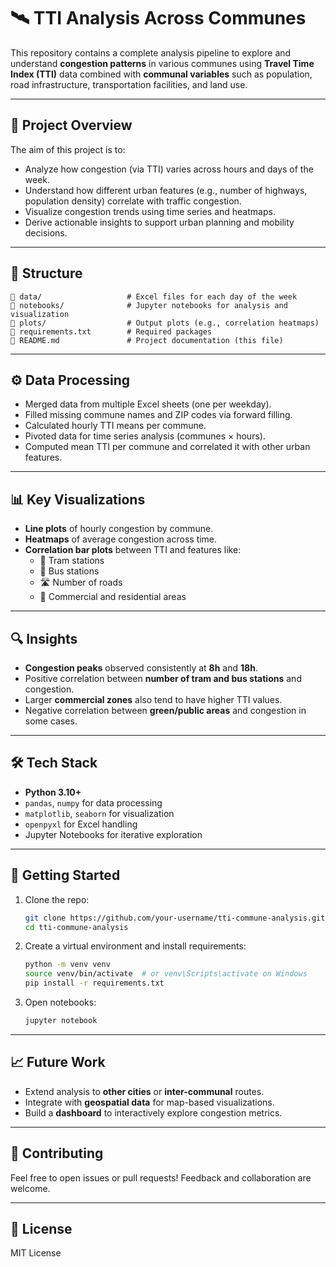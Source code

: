 
# 🛰️ TTI Analysis Across Communes

This repository contains a complete analysis pipeline to explore and understand **congestion patterns** in various communes using **Travel Time Index (TTI)** data combined with **communal variables** such as population, road infrastructure, transportation facilities, and land use.

---

## 📌 Project Overview

The aim of this project is to:
- Analyze how congestion (via TTI) varies across hours and days of the week.
- Understand how different urban features (e.g., number of highways, population density) correlate with traffic congestion.
- Visualize congestion trends using time series and heatmaps.
- Derive actionable insights to support urban planning and mobility decisions.

---

## 📂 Structure

```
📁 data/                   # Excel files for each day of the week
📁 notebooks/              # Jupyter notebooks for analysis and visualization
📁 plots/                  # Output plots (e.g., correlation heatmaps)
📄 requirements.txt        # Required packages
📄 README.md               # Project documentation (this file)
```

---

## ⚙️ Data Processing

- Merged data from multiple Excel sheets (one per weekday).
- Filled missing commune names and ZIP codes via forward filling.
- Calculated hourly TTI means per commune.
- Pivoted data for time series analysis (communes × hours).
- Computed mean TTI per commune and correlated it with other urban features.

---

## 📊 Key Visualizations

- **Line plots** of hourly congestion by commune.
- **Heatmaps** of average congestion across time.
- **Correlation bar plots** between TTI and features like:
  - 🚋 Tram stations
  - 🚌 Bus stations
  - 🛣️ Number of roads
  - 🏢 Commercial and residential areas

---

## 🔍 Insights

- **Congestion peaks** observed consistently at **8h** and **18h**.
- Positive correlation between **number of tram and bus stations** and congestion.
- Larger **commercial zones** also tend to have higher TTI values.
- Negative correlation between **green/public areas** and congestion in some cases.

---

## 🛠️ Tech Stack

- **Python 3.10+**
- `pandas`, `numpy` for data processing  
- `matplotlib`, `seaborn` for visualization  
- `openpyxl` for Excel handling  
- Jupyter Notebooks for iterative exploration

---

## 🚀 Getting Started

1. Clone the repo:
   ```bash
   git clone https://github.com/your-username/tti-commune-analysis.git
   cd tti-commune-analysis
   ```

2. Create a virtual environment and install requirements:
   ```bash
   python -m venv venv
   source venv/bin/activate  # or venv\Scripts\activate on Windows
   pip install -r requirements.txt
   ```

3. Open notebooks:
   ```bash
   jupyter notebook
   ```

---

## 📈 Future Work

- Extend analysis to **other cities** or **inter-communal** routes.
- Integrate with **geospatial data** for map-based visualizations.
- Build a **dashboard** to interactively explore congestion metrics.

---

## 🤝 Contributing

Feel free to open issues or pull requests! Feedback and collaboration are welcome.

---

## 📄 License

MIT License
